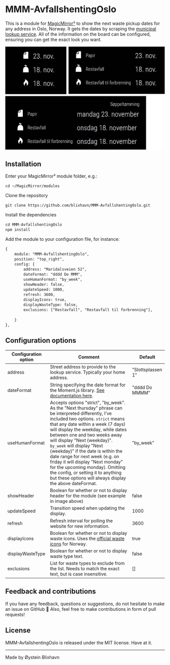 # MMM-AvfallshentingOslo

This is a module for [MagicMirror²](https://magicmirror.builders/) to show the next waste pickup dates for any address in Oslo, Norway. It gets the dates by scraping the [municipal lookup service](https://www.oslo.kommune.no/avfall-og-gjenvinning/avfallshenting/). All of the information on the board can be configured, ensuring you can get the exact look you want.


<img src="./img/examples.jpg">

## Installation

Enter your MagicMirror² module folder, e.g.:

    cd ~/MagicMirror/modules

Clone the repository

    git clone https://github.com/blixhavn/MMM-AvfallshentingOslo.git

Install the dependencies

    cd MMM-AvfallshentingOslo
    npm install

Add the module to your configuration file, for instance:

    {
        module: "MMM-AvfallshentingOslo",
        position: "top_right",
        config: {
            address: "Maridalsveien 52",
            dateFormat: "dddd Do MMM",
            useHumanFormat: "by_week",
            showHeader: false,
            updateSpeed: 1000,
            refresh: 3600,
            displayIcons: true,
            displayWasteType: false,
            exclusions: ["Restavfall", "Restavfall til forbrenning"],

        }
    },

## Configuration options


| Configuration option | Comment                                                                                                                                                                                                    | Default                       |
| -------------------- | ---------------------------------------------------------------------------------------------------------------------------------------------------------------------------------------------------------- | ----------------------------- |
| address       | Street address to provide to the lookup service. Typically your home address.                                                                                   | "Slottsplassen 1"                         |
| dateFormat     | String specifying the date format for the Moment.js library. [See documentation here](https://momentjscom.readthedocs.io/en/latest/moment/04-displaying/01-format/).                                                  | "dddd Do MMMM" |
| useHumanFormat     | Accepts options "strict", "by_week". As the "Next thursday" phrase can be interpreted differently, I've included two options. `strict` means that any date within a week (7 days) will display the weekday, while dates between one and two weeks away will display "Next {weekday}". `by_week` will display "Next {weekday}" if the date is within the date range for next week (e.g. on friday it will display "Next monday" for the upcoming monday). Omitting the config, or setting it to anything but these options will always display the above dateFormat.|"by_week"                            |
| showHeader     | Boolean for whether or not to display header for the module (see example in image above) | false                            |
| updateSpeed                 | Transition speed when updating the display.                                                                                                                                                                                 | 1000                      |
| refresh        | Refresh interval for polling the website for new information.                                                                                                                      | 3600                             |
| displayIcons          | Boolean for whether or not to display waste icons. Uses the [official waste icons](https://sortere.no/avfallssymboler) for Norway.                                                                                                                          | true                             |
| displayWasteType          | Boolean for whether or not to display waste type text.                                                                                                             | false                             |
| exclusions          | List for waste types to exclude from the list. Needs to match the exact text, but is case insensitive.                                                                                                            | []                             |


## Feedback and contributions
If you have any feedback, questions or suggestions, do not hesitate to make an issue on GitHub 🙂 Also, feel free to make contributions in form of pull requests!


## License 
MMM-AvfallshentingOslo is released under the MIT license. Have at it.

-----
Made by Øystein Blixhavn